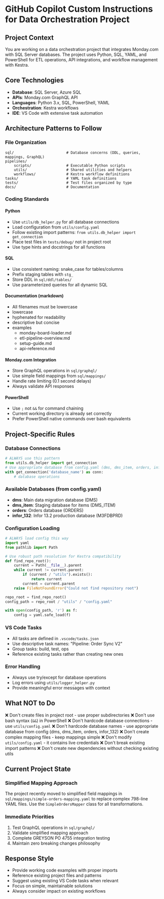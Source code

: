 # GitHub Copilot Custom Instructions for Data Orchestration Project

## Project Context
You are working on a data orchestration project that integrates Monday.com with SQL Server databases. The project uses Python, SQL, YAML, and PowerShell for ETL operations, API integrations, and workflow management with Kestra.

## Core Technologies
- **Database**: SQL Server, Azure SQL
- **APIs**: Monday.com GraphQL API
- **Languages**: Python 3.x, SQL, PowerShell, YAML
- **Orchestration**: Kestra workflows
- **IDE**: VS Code with extensive task automation

## Architecture Patterns to Follow

### File Organization
```
sql/                        # Database concerns (DDL, queries, mappings, GraphQL)
pipelines/      
    scripts/                # Executable Python scripts
    utils/                  # Shared utilities and helpers
    workflows/              # Kestra workflow definitions
tasks/                      # YAML task definitions
tests/                      # Test files organized by type
docs/                       # Documentation
```

### Coding Standards

#### Python
- Use `utils/db_helper.py` for all database connections
- Load configuration from `utils/config.yaml`
- Follow existing import patterns: `from utils.db_helper import get_connection`
- Place test files in `tests/debug/` not in project root
- Use type hints and docstrings for all functions

#### SQL
- Use consistent naming: snake_case for tables/columns
- Prefix staging tables with `stg_`
- Store DDL in `sql/ddl/tables/`
- Use parameterized queries for all dynamic SQL

#### Documentation (markdown)
- All filenames must be lowercase
- lowercase
- hyphenated for readability
- descriptive but concise
- examples
    - monday-board-loader.md
    - etl-pipeline-overview.md
    - setup-guide.md
    - api-reference.md

#### Monday.com Integration
- Store GraphQL operations in `sql/graphql/`
- Use simple field mappings from `sql/mappings/`
- Handle rate limiting (0.1 second delays)
- Always validate API responses

#### PowerShell
- Use `;` not `&&` for command chaining
- Current working directory is already set correctly
- Prefer PowerShell native commands over bash equivalents

## Project-Specific Rules

### Database Connections
```python
# ALWAYS use this pattern
from utils.db_helper import get_connection
# Use appropriate database from config.yaml (dms, dms_item, orders, infor_132)
with get_connection('database_name') as conn:
    # database operations
```

### Available Databases (from config.yaml)
- **dms**: Main data migration database (DMS)
- **dms_item**: Staging database for items (DMS_ITEM)  
- **orders**: Orders database (ORDERS)
- **infor_132**: Infor 13.2 production database (M3FDBPRD)

### Configuration Loading
```python
# ALWAYS load config this way
import yaml
from pathlib import Path

# Use robust path resolution for Kestra compatibility
def find_repo_root():
    current = Path(__file__).parent
    while current != current.parent:
        if (current / "utils").exists():
            return current
        current = current.parent
    raise FileNotFoundError("Could not find repository root")

repo_root = find_repo_root()
config_path = repo_root / "utils" / "config.yaml"

with open(config_path, 'r') as f:
    config = yaml.safe_load(f)
```

### VS Code Tasks
- All tasks are defined in `.vscode/tasks.json`
- Use descriptive task names: "Pipeline: Order Sync V2"
- Group tasks: build, test, ops
- Reference existing tasks rather than creating new ones

### Error Handling
- Always use try/except for database operations
- Log errors using `utils/logger_helper.py`
- Provide meaningful error messages with context

## What NOT to Do

❌ Don't create files in project root - use proper subdirectories
❌ Don't use bash syntax (`&&`) in PowerShell
❌ Don't hardcode database connections - use `utils/config.yaml`
❌ Don't hardcode database names - use appropriate database from config (dms, dms_item, orders, infor_132)
❌ Don't create complex mapping files - keep mappings simple
❌ Don't modify `utils/config.yaml` - it contains live credentials
❌ Don't break existing import patterns
❌ Don't create new dependencies without checking existing utils

## Current Project State

### Simplified Mapping Approach
The project recently moved to simplified field mappings in `sql/mappings/simple-orders-mapping.yaml` to replace complex 798-line YAML files. Use the `SimpleOrdersMapper` class for all transformations.

### Immediate Priorities
1. Test GraphQL operations in `sql/graphql/`
2. Validate simplified mapping approach
3. Complete GREYSON PO 4755 integration testing
4. Maintain zero breaking changes philosophy

## Response Style
- Provide working code examples with proper imports
- Reference existing project files and patterns
- Suggest using existing VS Code tasks when relevant
- Focus on simple, maintainable solutions
- Always consider impact on existing workflows

